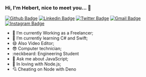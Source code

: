 ### Hi, I'm Hebert, nice to meet you... 👋

[![Github Badge](https://img.shields.io/badge/-Github-000?style=flat-square&logo=Github&logoColor=white&link=https://github.com/tecnobert)](https://github.com/tecnobert)
[![Linkedin Badge](https://img.shields.io/badge/-LinkedIn-blue?style=flat-square&logo=Linkedin&logoColor=white&link=https://www.linkedin.com/in/hebert-f-barros/)](https://www.linkedin.com/in/hebert-f-barros/)
[![Twitter Badge](https://img.shields.io/badge/-Twitter-1ca0f1?style=flat-square&labelColor=1ca0f1&logo=twitter&logoColor=white&link=https://twitter.com/hebertsoftware)](https://twitter.com/hebertsoftware)
[![Gmail Badge](https://img.shields.io/badge/-Gmail-c14438?style=flat-square&logo=Gmail&logoColor=white&link=mailto:tecnobertinfo@gmail.com)](mailto:tecnobertinfo@gmail.com)
[![Instagram Badge](https://img.shields.io/badge/-Instagram-C13584?style=flat-square&labelColor=C13584&logo=instagram&logoColor=white&link=https://www.instagram.com/tecnobert/)](https://www.instagram.com/tecnobert/)

- 🔭 I’m currently Working as a Freelancer;
- 🌱 I’m currently learning C# and Swift;
- 😄 Also Video Editor;
- :sunglasses: Computer technician;
- :neckbeard: Engineering Student
- 💬 Ask me about JavaScript;
- :green_heart: In loving with Node.js;
- :cupid: Cheating on Node with Deno
